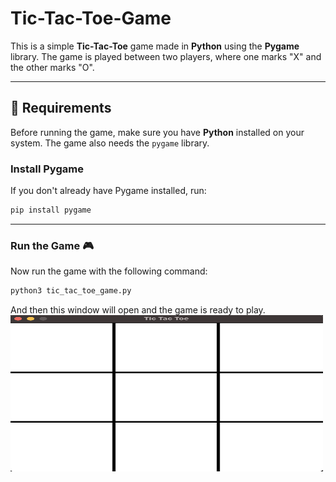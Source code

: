 # Tic-Tac-Toe-Game
This is a simple **Tic-Tac-Toe** game made in **Python** using the **Pygame** library. The game is played between two players, where one marks "X" and the other marks "O".

---

## 📌 Requirements

Before running the game, make sure you have **Python** installed on your system. The game also needs the `pygame` library.

### **Install Pygame**
If you don't already have Pygame installed, run:
```bash
pip install pygame
```

---

### Run the Game 🎮
Now run the game with the following command:
```bash
python3 tic_tac_toe_game.py
```

And then this window will open and the game is ready to play.
<img src="Screenshot/Game.png" width="500" height="250">
